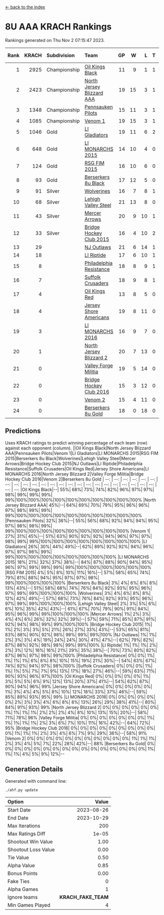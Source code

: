 [<- back to the index](readme.md)
# 8U AAA KRACH Rankings
Rankings generated on Thu Nov  2 07:15:47 2023.

Rank|KRACH|Subdivision|Team|GP|W|L|T|OTW|OTL|SoS|Exp Wins|Win Diff
---:|---:|:---|:---|---:|---:|---:|---:|---:|---:|---:|---:|---:
1|2925|Championship|[Oil Kings Black](https://gamesheetstats.com/seasons/3659/teams/140206/schedule)|11|9|1|1|1|0|589|10.3|-0.0
2|2423|Championship|[North Jersey Blizzard AAA](https://gamesheetstats.com/seasons/3659/teams/140205/schedule)|19|15|3|1|0|0|682|16.3|-0.0
3|1348|Championship|[Pennsauken Pilots](https://gamesheetstats.com/seasons/3659/teams/140208/schedule)|15|11|3|1|0|0|634|12.3|-0.0
4|1085|Championship|[Venom 1](https://gamesheetstats.com/seasons/3659/teams/140213/schedule)|19|15|3|1|1|1|548|16.3|-0.0
5|1046|Gold|[LI Gladiators](https://gamesheetstats.com/seasons/3659/teams/140201/schedule)|19|11|6|2|0|0|1137|12.8|-0.0
6|648|Gold|[LI MONARCHS 2015](https://gamesheetstats.com/seasons/3659/teams/140198/schedule)|14|10|4|0|0|0|584|10.8|-0.0
7|124|Gold|[RSG FIM 2015](https://gamesheetstats.com/seasons/3659/teams/140210/schedule)|16|10|6|0|0|1|443|10.8|-0.0
8|93|Gold|[Berserkers 8u Black](https://gamesheetstats.com/seasons/3659/teams/140192/schedule)|17|12|5|0|0|0|127|12.9|0.0
9|91|Silver|[Wolverines](https://gamesheetstats.com/seasons/3659/teams/140215/schedule)|16|7|8|1|0|0|646|8.3|-0.0
10|68|Silver|[Lehigh Valley Steel](https://gamesheetstats.com/seasons/3659/teams/140197/schedule)|21|13|8|0|1|0|416|13.9|0.0
11|43|Silver|[Mercer Arrows](https://gamesheetstats.com/seasons/3659/teams/140202/schedule)|20|9|10|1|2|0|409|10.4|0.0
12|33|Silver|[Bridge Hockey Club 2015](https://gamesheetstats.com/seasons/3659/teams/140194/schedule)|16|4|10|2|0|2|592|5.9|0.0
13|29||[NJ Outlaws](https://gamesheetstats.com/seasons/3659/teams/140203/schedule)|21|6|14|1|1|2|518|7.4|0.0
14|18||[LI Riptide](https://gamesheetstats.com/seasons/3659/teams/140200/schedule)|17|6|10|1|0|0|672|7.4|0.0
15|8||[Philadelphia Resistance](https://gamesheetstats.com/seasons/3659/teams/140209/schedule)|18|8|9|1|0|0|137|9.4|0.0
16|7||[Suffolk Crusaders](https://gamesheetstats.com/seasons/3659/teams/140211/schedule)|18|9|8|1|0|0|79|10.4|0.0
17|4||[Oil Kings Red](https://gamesheetstats.com/seasons/3659/teams/140207/schedule)|13|8|5|0|0|0|16|8.9|0.0
18|4||[Jersey Shore Americans](https://gamesheetstats.com/seasons/3659/teams/140196/schedule)|19|8|11|0|0|0|129|8.9|0.0
19|3||[LI MONARCHS 2016](https://gamesheetstats.com/seasons/3659/teams/140199/schedule)|16|9|7|0|1|0|14|9.9|0.0
20|1||[North Jersey Blizzard 2](https://gamesheetstats.com/seasons/3659/teams/140204/schedule)|20|7|13|0|1|1|19|7.9|0.0
21|0||[Valley Forge Militia](https://gamesheetstats.com/seasons/3659/teams/140212/schedule)|19|5|14|0|0|1|189|5.9|0.0
22|0||[Bridge Hockey Club 2016](https://gamesheetstats.com/seasons/3659/teams/140195/schedule)|15|3|12|0|0|0|12|3.9|0.0
23|0||[Venom 2](https://gamesheetstats.com/seasons/3659/teams/140214/schedule)|15|4|11|0|0|0|6|4.9|0.0
24|0||[Berserkers 8u Gold](https://gamesheetstats.com/seasons/3659/teams/140193/schedule)|18|0|18|0|0|0|9|0.9|0.0

## Predictions
Uses KRACH ratings to predict winning percentage of each team (row) against each opponent (column).
||Oil Kings Black|North Jersey Blizzard AAA|Pennsauken Pilots|Venom 1|LI Gladiators|LI MONARCHS 2015|RSG FIM 2015|Berserkers 8u Black|Wolverines|Lehigh Valley Steel|Mercer Arrows|Bridge Hockey Club 2015|NJ Outlaws|LI Riptide|Philadelphia Resistance|Suffolk Crusaders|Oil Kings Red|Jersey Shore Americans|LI MONARCHS 2016|North Jersey Blizzard 2|Valley Forge Militia|Bridge Hockey Club 2016|Venom 2|Berserkers 8u Gold
| --: | --: | --: | --: | --: | --: | --: | --: | --: | --: | --: | --: | --: | --: | --: | --: | --: | --: | --: | --: | --: | --: | --: | --: | --: 
|Oil Kings Black|--| 55%| 68%| 73%| 74%| 82%| 96%| 97%| 97%| 98%| 99%| 99%| 99%| 99%|100%|100%|100%|100%|100%|100%|100%|100%|100%|100%
|North Jersey Blizzard AAA| 45%|--| 64%| 69%| 70%| 79%| 95%| 96%| 96%| 97%| 98%| 99%| 99%| 99%|100%|100%|100%|100%|100%|100%|100%|100%|100%|100%
|Pennsauken Pilots| 32%| 36%|--| 55%| 56%| 68%| 92%| 94%| 94%| 95%| 97%| 98%| 98%| 99%| 99%|100%|100%|100%|100%|100%|100%|100%|100%|100%
|Venom 1| 27%| 31%| 45%|--| 51%| 63%| 90%| 92%| 92%| 94%| 96%| 97%| 97%| 98%| 99%| 99%|100%|100%|100%|100%|100%|100%|100%|100%
|LI Gladiators| 26%| 30%| 44%| 49%|--| 62%| 89%| 92%| 92%| 94%| 96%| 97%| 97%| 98%| 99%| 99%|100%|100%|100%|100%|100%|100%|100%|100%
|LI MONARCHS 2015| 18%| 21%| 32%| 37%| 38%|--| 84%| 87%| 88%| 90%| 94%| 95%| 96%| 97%| 99%| 99%| 99%| 99%|100%|100%|100%|100%|100%|100%
|RSG FIM 2015|  4%|  5%|  8%| 10%| 11%| 16%|--| 57%| 58%| 65%| 74%| 79%| 81%| 88%| 94%| 95%| 97%| 97%| 98%| 99%|100%|100%|100%|100%
|Berserkers 8u Black|  3%|  4%|  6%|  8%|  8%| 13%| 43%|--| 51%| 58%| 68%| 74%| 76%| 84%| 92%| 93%| 95%| 96%| 97%| 99%| 99%|100%|100%|100%
|Wolverines|  3%|  4%|  6%|  8%|  8%| 12%| 42%| 49%|--| 57%| 68%| 73%| 76%| 84%| 92%| 93%| 95%| 96%| 97%| 99%| 99%|100%|100%|100%
|Lehigh Valley Steel|  2%|  3%|  5%|  6%|  6%| 10%| 35%| 42%| 43%|--| 61%| 67%| 70%| 79%| 90%| 91%| 94%| 95%| 96%| 99%| 99%|100%|100%|100%
|Mercer Arrows|  1%|  2%|  3%|  4%|  4%|  6%| 26%| 32%| 32%| 39%|--| 57%| 59%| 71%| 85%| 87%| 91%| 92%| 94%| 98%| 99%| 99%|100%|100%
|Bridge Hockey Club 2015|  1%|  1%|  2%|  3%|  3%|  5%| 21%| 26%| 27%| 33%| 43%|--| 53%| 65%| 81%| 83%| 88%| 90%| 92%| 98%| 99%| 99%| 99%|100%
|NJ Outlaws|  1%|  1%|  2%|  3%|  3%|  4%| 19%| 24%| 24%| 30%| 41%| 47%|--| 62%| 79%| 82%| 87%| 88%| 92%| 98%| 98%| 99%| 99%|100%
|LI Riptide|  1%|  1%|  1%|  2%|  2%|  3%| 12%| 16%| 16%| 21%| 29%| 35%| 38%|--| 70%| 73%| 80%| 82%| 87%| 96%| 97%| 98%| 99%|100%
|Philadelphia Resistance|  0%|  0%|  1%|  1%|  1%|  1%|  6%|  8%|  8%| 10%| 15%| 19%| 21%| 30%|--| 54%| 63%| 67%| 74%| 92%| 94%| 97%| 98%|100%
|Suffolk Crusaders|  0%|  0%|  0%|  1%|  1%|  1%|  5%|  7%|  7%|  9%| 13%| 17%| 18%| 27%| 46%|--| 59%| 63%| 71%| 90%| 93%| 96%| 97%|100%
|Oil Kings Red|  0%|  0%|  0%|  0%|  0%|  1%|  3%|  5%|  5%|  6%|  9%| 12%| 13%| 20%| 37%| 41%|--| 54%| 62%| 87%| 90%| 94%| 96%| 99%
|Jersey Shore Americans|  0%|  0%|  0%|  0%|  0%|  1%|  3%|  4%|  4%|  5%|  8%| 10%| 12%| 18%| 33%| 37%| 46%|--| 59%| 85%| 89%| 93%| 95%| 99%
|LI MONARCHS 2016|  0%|  0%|  0%|  0%|  0%|  0%|  2%|  3%|  3%|  4%|  6%|  8%|  8%| 13%| 26%| 29%| 38%| 41%|--| 80%| 84%| 91%| 93%| 99%
|North Jersey Blizzard 2|  0%|  0%|  0%|  0%|  0%|  0%|  1%|  1%|  1%|  1%|  2%|  2%|  2%|  4%|  8%| 10%| 13%| 15%| 20%|--| 58%| 71%| 78%| 96%
|Valley Forge Militia|  0%|  0%|  0%|  0%|  0%|  0%|  0%|  1%|  1%|  1%|  1%|  1%|  2%|  3%|  6%|  7%| 10%| 11%| 16%| 42%|--| 64%| 72%| 95%
|Bridge Hockey Club 2016|  0%|  0%|  0%|  0%|  0%|  0%|  0%|  0%|  0%|  0%|  1%|  1%|  1%|  2%|  3%|  4%|  6%|  7%|  9%| 29%| 36%|--| 58%| 91%
|Venom 2|  0%|  0%|  0%|  0%|  0%|  0%|  0%|  0%|  0%|  0%|  0%|  1%|  1%|  1%|  2%|  3%|  4%|  5%|  7%| 22%| 28%| 42%|--| 88%
|Berserkers 8u Gold|  0%|  0%|  0%|  0%|  0%|  0%|  0%|  0%|  0%|  0%|  0%|  0%|  0%|  0%|  0%|  0%|  1%|  1%|  1%|  4%|  5%|  9%| 12%|--

## Generation Details

Generated with command line:
```
./ahf.py update
```

| Option | Value |
| :----- | ----: |
| Start Date | 2023-08-26 |
| End Date | 2023-10-29 |
| Max Iterations | 200 |
| Max Ratings Diff | 1e-05 |
| Shootout Win Value | 1.00 |
| Shootout Loss Value | 0.00 |
| Tie Value | 0.50 |
| Alpha Value | 0.85 |
| Bonus Points | 0.00 |
| Fake Ties | 0 |
| Alpha Games | 1 |
| Ignore teams | __KRACH_FAKE_TEAM__ |
| Min Games Played | 4 |

